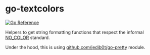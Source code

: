 # go-textcolors

[![Go Reference](https://pkg.go.dev/badge/github.com/jasonhancock/go-textcolor.svg)](https://pkg.go.dev/github.com/jasonhancock/go-textcolor)

Helpers to get string formatting functions that respect the informal [NO_COLOR](https://no-color.org/) standard.

Under the hood, this is using [github.com/jedib0t/go-pretty](https://github.com/jedib0t/go-pretty) module.
